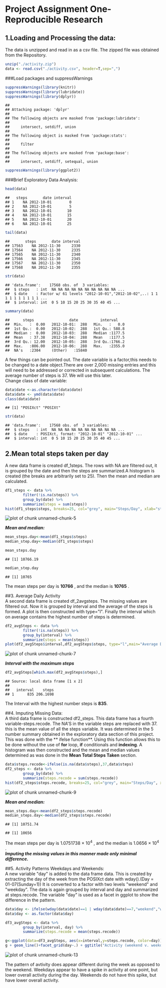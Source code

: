 Project Assignment One-Reproducible Research  
=============================================  

## 1.Loading and Processing the data:  

The data is unzipped and read in as a csv file. The zipped file was obtained from the Repository.  

```r
unzip("./activity.zip")
data <- read.csv("./activity.csv", header=T,sep=",")
```
###Load packages and suppressWarnings 

```r
suppressWarnings(library(knitr))
suppressWarnings(library(lubridate))
suppressWarnings(library(dplyr))
```

```
## 
## Attaching package: 'dplyr'
## 
## The following objects are masked from 'package:lubridate':
## 
##     intersect, setdiff, union
## 
## The following object is masked from 'package:stats':
## 
##     filter
## 
## The following objects are masked from 'package:base':
## 
##     intersect, setdiff, setequal, union
```

```r
suppressWarnings(library(ggplot2))
```
###Brief Exploratory Data Analysis:

```r
head(data)
```

```
##   steps       date interval
## 1    NA 2012-10-01        0
## 2    NA 2012-10-01        5
## 3    NA 2012-10-01       10
## 4    NA 2012-10-01       15
## 5    NA 2012-10-01       20
## 6    NA 2012-10-01       25
```

```r
tail(data)
```

```
##       steps       date interval
## 17563    NA 2012-11-30     2330
## 17564    NA 2012-11-30     2335
## 17565    NA 2012-11-30     2340
## 17566    NA 2012-11-30     2345
## 17567    NA 2012-11-30     2350
## 17568    NA 2012-11-30     2355
```

```r
str(data)
```

```
## 'data.frame':	17568 obs. of  3 variables:
##  $ steps   : int  NA NA NA NA NA NA NA NA NA NA ...
##  $ date    : Factor w/ 61 levels "2012-10-01","2012-10-02",..: 1 1 1 1 1 1 1 1 1 1 ...
##  $ interval: int  0 5 10 15 20 25 30 35 40 45 ...
```

```r
summary(data)
```

```
##      steps                date          interval     
##  Min.   :  0.00   2012-10-01:  288   Min.   :   0.0  
##  1st Qu.:  0.00   2012-10-02:  288   1st Qu.: 588.8  
##  Median :  0.00   2012-10-03:  288   Median :1177.5  
##  Mean   : 37.38   2012-10-04:  288   Mean   :1177.5  
##  3rd Qu.: 12.00   2012-10-05:  288   3rd Qu.:1766.2  
##  Max.   :806.00   2012-10-06:  288   Max.   :2355.0  
##  NA's   :2304     (Other)   :15840
```
A few things can be pointed out.  The date variable is a factor,this needs to be changed to a date object.There are over 2,000 missing entries and this will need to be addressed or corrected in subsequent calculations. The average number of steps is 37. We will use this later.   
Change class of date variable:

```r
data$date <-as.character(data$date)
data$date <- ymd(data$date)
class(data$date)
```

```
## [1] "POSIXct" "POSIXt"
```

```r
str(data)
```

```
## 'data.frame':	17568 obs. of  3 variables:
##  $ steps   : int  NA NA NA NA NA NA NA NA NA NA ...
##  $ date    : POSIXct, format: "2012-10-01" "2012-10-01" ...
##  $ interval: int  0 5 10 15 20 25 30 35 40 45 ...
```
  
## 2.Mean total steps taken per day  
A new data frame is created df_1steps. The rows with NA are filtered out, it is grouped by the date and then the steps are summarized.A histogram is created (the breaks are arbitrarily set to 25).  Then the mean and median are calculated.  

```r
df1_steps <- data %>%
        filter(!is.na(steps)) %>%
        group_by(date) %>%
        summarize(steps = sum(steps))
hist(df1_steps$steps, breaks=25, col="grey", main="Steps/Day", xlab="steps/day")
```

![plot of chunk unnamed-chunk-5](figure/unnamed-chunk-5-1.png) 

***Mean and median:***  

```r
mean_steps.day<-mean(df1_steps$steps)
median_step.day<-median(df1_steps$steps)

mean_steps.day
```

```
## [1] 10766.19
```

```r
median_step.day
```

```
## [1] 10765
```
The mean steps per day is **10766** , and the median is **10765** .  

##3. Average Daily Activity  
A second data frame is created df_2avgsteps. The missing values are filtered out. Now it is grouped by interval and the average of the steps is formed. A plot is  then constructed with type="l". Finally the interval which on average contains the highest number of steps is determined.


```r
df2_avgSteps <- data %>%
        filter(!is.na(steps)) %>%
        group_by(interval) %>%
        summarize(steps = mean(steps))
plot(df2_avgSteps$interval,df2_avgSteps$steps, type="l",main="Average Daily Activity", ylab="Average Steps",xlab="Interval")
```

![plot of chunk unnamed-chunk-7](figure/unnamed-chunk-7-1.png) 

***Interval with the maximum steps***

```r
df2_avgSteps[which.max(df2_avgSteps$steps),]
```

```
## Source: local data frame [1 x 2]
## 
##   interval    steps
## 1      835 206.1698
```

The Interval with the highest number steps is **835**.

##4. Imputing Missing Data:  
A third data frame is constructed df2_steps. This data frame has a fourth variable-steps.recode. The NA'S in the variable steps are replaced with 37. this is the mean value of all the steps variable.  It was determined in the 5 number summary obtained in the exploratory data section of this project.  This was done with the ** ifelse function**. Using this function allows this to be done without the use of **for** loop, **if** conditionals and **indexing**. A histogram was then constructed and the mean and median values determined as was done in the **Mean Total Steps Taken** section.  


```r
data$steps.recode<-ifelse(is.na(data$steps),37,data$steps)
df2_steps <- data %>%
        group_by(date) %>%
        summarize(steps.recode = sum(steps.recode))
hist(df2_steps$steps.recode, breaks=25, col="grey", main="Steps/Day", xlab="steps/day", sub="missing values imputed")
```

![plot of chunk unnamed-chunk-9](figure/unnamed-chunk-9-1.png) 

***Mean and median:***  

```r
mean_steps.day<-mean(df2_steps$steps.recode)
median_steps.day<-median(df2_steps$steps.recode)
```


```
## [1] 10751.74
```

```
## [1] 10656
```

The mean steps per day is 1.0751738 &times; 10<sup>4</sup> , and the median is 1.0656 &times; 10<sup>4</sup> .  
***Imputing the missing values in this manner made only minimal difference.***  

##5. Activity Patterns Weekdays and Weekends:  
A new variable "day" is added to the data frame data. This is created by extracting the day of the week from the POSIXct date with wday().(Day = 01-07(Sunday=1)) It is converted to a factor with two levels "weekend" and "weekday". The data is again grouped by interval and day and summarized at steps.recode. The variable "day" is used as a facet in ggplot to show the difference in the pattern.  


```r
data$day <- ifelse(wday(data$date)==1 | wday(data$date)==7,"weekend","weekday")
data$day <- as.factor(data$day)

df3_avgSteps <- data %>%
        group_by(interval, day) %>%
        summarize(steps.recode = mean(steps.recode))

g<-ggplot(data=df3_avgSteps, aes(x=interval,y=steps.recode, color=day))
g + geom_line()+facet_grid(day~.) + ggtitle("Activity (weekend v. weekday)")
```

![plot of chunk unnamed-chunk-13](figure/unnamed-chunk-13-1.png) 
  
  
The pattern of avtivity does appear different during the week as opposed to the weekend. Weekdays appear to have a spike in activity at one point, but lower overall activity during the day. Weekends do not have this spike, but have lower overall activity.

